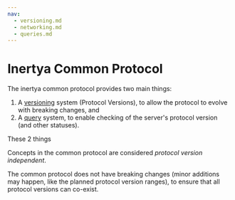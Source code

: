 ```yaml
---
nav:
  - versioning.md
  - networking.md
  - queries.md
---
```


# Inertya Common Protocol

The inertya common protocol provides two main things:
1. A [versioning] system (Protocol Versions), to allow the protocol to evolve 
with breaking changes, and
2. A [query][queries] system, to enable checking of the server's protocol 
version (and other statuses).

These 2 things

Concepts in the common protocol are considered *protocol version independent*.

The common protocol does not have breaking changes (minor additions may 
happen, like the planned protocol version ranges), to ensure that all 
protocol versions can co-exist.

[versioning]: versioning.md
[queries]: queries.md
